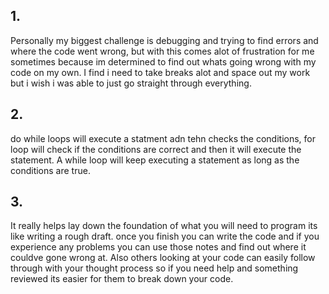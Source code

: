 ## 1.
Personally my biggest challenge is debugging and trying to find errors and where the code went wrong, but  with this comes alot of frustration for me sometimes because
im determined to find out whats going wrong with my code on my own. I find i need to take breaks alot and space out my work but i wish i was able to just go straight through everything.


## 2.
do while loops will execute a statment adn tehn checks the conditions, for loop will check if the conditions are correct and then it will execute the statement. 
 A while loop will keep executing a statement as long as the conditions are true.


## 3.
It really helps lay down the foundation of what you will need to program its like writing a rough draft. once you finish you can write the code and if you experience any problems you can use those notes and find out where it couldve gone wrong at. Also others looking at your code can easily follow through with your thought process so if you need help and something reviewed its easier for them to break down your code.
